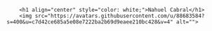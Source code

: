
        <h1 align="center" style="color: white;">Nahuel Cabral</h1>
        <img src="https://avatars.githubusercontent.com/u/88683584?s=400&u=c7d42ce685a5e08e7222ba2b69d9eaee210bc428&v=4" alt="">


